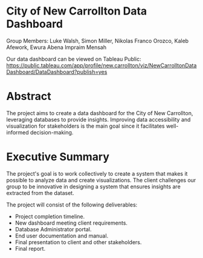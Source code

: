 # City of New Carrollton Data Dashboard
Group Members: Luke Walsh, Simon Miller, Nikolas Franco Orozco, Kaleb Afework, Ewura Abena Impraim Mensah  

Our data dashboard can be viewed on Tableau Public: https://public.tableau.com/app/profile/new.carrollton/viz/NewCarrolltonDataDashboard/DataDashboard?publish=yes

# Abstract
The project aims to create a data dashboard for the City of New Carrollton, leveraging databases to provide insights. Improving data accessibility and visualization for stakeholders is the main goal since it facilitates well-informed decision-making.  

# Executive Summary 
The project's goal is to work collectively to create a system that makes it possible to analyze data and create visualizations. The client challenges our group to be innovative in designing a system that ensures insights are extracted from the dataset.  

The project will consist of the following deliverables: 
- Project completion timeline.  
- New dashboard meeting client requirements.  
- Database Administrator portal.  
- End user documentation and manual.  
- Final presentation to client and other stakeholders.  
- Final report.   


